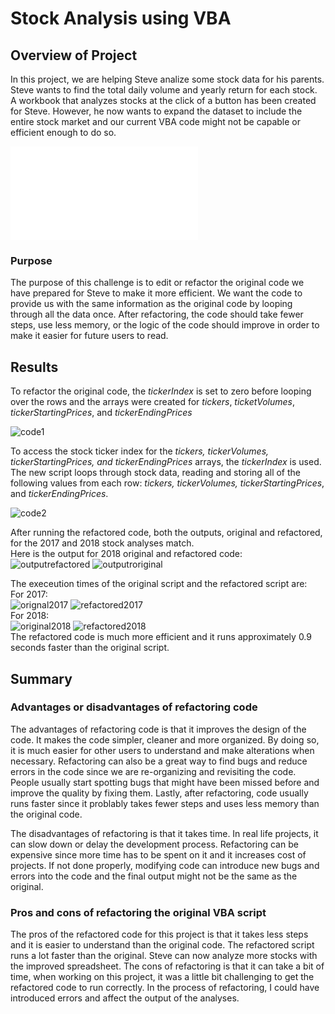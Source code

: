 # Stock Analysis using VBA

## Overview of Project

In this project, we are helping Steve analize some stock data for his parents. Steve wants to find the total daily volume and yearly return for each stock.
A workbook that analyzes stocks at the click of a button has been created for Steve. However, he now wants to expand the dataset to include the entire stock market and our current VBA code might not be capable or efficient enough to do so. 

![Link to Stock Analysis file](VBA_Challenge.xlsm) 

### Purpose
The purpose of this challenge is to edit or refactor the original code we have prepared for Steve to make it more efficient. We want the code to provide us with the same information as the original code by looping through all the data once. After refactoring, the code should take fewer steps, use less memory, or the logic of the code should improve in order to make it easier for future users to read. 

## Results
To refactor the original code, the *tickerIndex* is set to zero before looping over the rows and the arrays were created for *tickers*, *ticketVolumes*, *tickerStartingPrices*, and *tickerEndingPrices*

![code1](/images/code1.png)

To access the stock ticker index for the *tickers, tickerVolumes, tickerStartingPrices, and tickerEndingPrices* arrays,  the *tickerIndex* is used.
The new script loops through stock data, reading and storing all of the following values from each row: *tickers, tickerVolumes, tickerStartingPrices*, and *tickerEndingPrices*.

![code2](/images/code2.png)

After running the refactored code, both the outputs, original and refactored, for the 2017 and 2018 stock analyses match. <br />
Here is the output for 2018 original and refactored code: 
<br />
![outputrefactored](/images/outputrefactored.png)
![outputroriginal](/images/outputoriginal.png)

The execeution times of the original script and the refactored script are:<br />
For 2017:
<br />
![orignal2017](/Resources/VBA_Challenge_2017.png)
![refactored2017](/Resources/VBA_Challenge_2017_Refactored.png)
<br />
For 2018: 
<br />
![original2018](/Resources/VBA_Challenge_2018.png)
![refactored2018](/Resources/VBA_Challenge_2018_Refactored.png)
<br />
The refactored code is much more efficient and it runs approximately 0.9 seconds faster than the original script.


## Summary
### Advantages or disadvantages of refactoring code

The advantages of refactoring code is that it improves the design of the code. It makes the code  simpler, cleaner and more organized. 
By doing so, it is much easier for other users to understand and make alterations when necessary. 
Refactoring can also be a great way to find bugs and reduce errors in the code since we are re-organizing and revisiting the code. People usually start spotting bugs that might have been missed before and improve the quality by fixing them.
Lastly, after refactoring, code usually runs faster since it problably takes fewer steps and uses less memory than the original code. 

 
The disadvantages of refactoring is that it takes time. In real life projects, it can slow down or delay the development process. 
Refactoring can be expensive since more time has to be spent on it and it increases cost of projects.
If not done properly, modifying code can introduce new bugs and errors into the code and the final output might not be the same as the original. 

### Pros and cons of refactoring the original VBA script

The pros of the refactored code for this project is that it takes less steps and it is easier to understand than the original code. The refactored script runs a lot faster than the original. Steve can now analyze more stocks with the improved spreadsheet. 
The cons of refactoring is that it can take a bit of time, when working on this project, it was a little bit challenging to get the refactored code to run correctly. 
In the process of refactoring, I could have introduced errors and affect the output of the analyses. 


